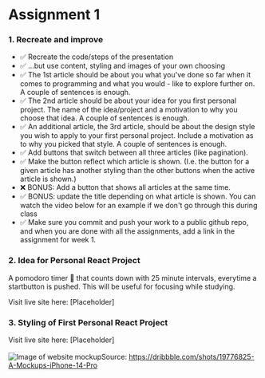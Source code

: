 # Assignment 1

### 1. Recreate and improve
- ✅ Recreate the code/steps of the presentation
- ✅ ...but use content, styling and images of your own choosing
- ✅ The 1st article should be about you what you've done so far when it comes to programming and what you would - like to explore further on. A couple of sentences is enough.
- ✅ The 2nd article should be about your idea for you first personal project. The name of the idea/project and a motivation to why you choose that idea. A couple of sentences is enough.
- ✅ An additional article, the 3rd article, should be about the design style you wish to apply to your first personal project. Include a motivation as to why you picked that style. A couple of sentences is enough.
- ✅ Add buttons that switch between all three articles (like pagination).
- ✅ Make the button reflect which article is shown. (I.e. the button for a given article has another styling than the other buttons when the active article is shown.)
- ❌ BONUS: Add a button that shows all articles at the same time.
- ✅ BONUS: update the title depending on what article is shown. You can watch the video below for an example if we don't go through this during class
- ✅ Make sure you commit and push your work to a public github repo, and when you are done with all the assignments, add a link in the assignment for week 1.

### 2. Idea for Personal React Project
A pomodoro timer 🍅 that counts down with 25 minute intervals, everytime a startbutton is pushed. This will be useful for focusing while studying.

Visit live site here: [Placeholder]

### 3. Styling of First Personal React Project
Visit live site here: [Placeholder]
<br><br>
![Image of website mockup](https://cdn.dribbble.com/userupload/3914318/file/original-3d138abec1b1d90abce43850cf0e176a.png?compress=1&resize=1600x1200)Source: https://dribbble.com/shots/19776825-A-Mockups-iPhone-14-Pro

